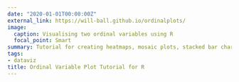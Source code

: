 ```yaml
---
date: "2020-01-01T00:00:00Z"
external_link: https://will-ball.github.io/ordinalplots/
image:
  caption: Visualising two ordinal variables using R
  focal_point: Smart
summary: Tutorial for creating heatmaps, mosaic plots, stacked bar charts and a riverplot of two ordinal variables
tags: 
- dataviz
title: Ordinal Variable Plot Tutorial for R
---
```


